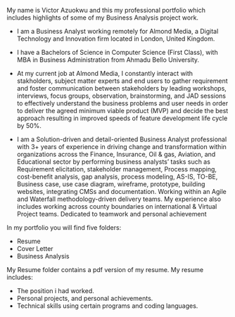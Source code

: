 My name is Victor Azuokwu and this my professional portfolio which includes highlights of some of my Business Analysis project work.

- I am a Business Analyst working remotely for Almond Media, a Digital Technology and Innovation firm located in London, United Kingdom.

- I have a Bachelors of Science in Computer Science (First Class), with MBA in Business Administration from Ahmadu Bello University.

- At my current job at Almond Media, I constantly interact with  stakholders, subject matter experts and end users to gather requirement and foster communication between stakeholders by leading workshops, interviews, focus groups, observation, brainstorming, and JAD sessions to effectively understand the business problems and user needs in order to deliver the agreed minimum viable product (MVP) and decide the best approach resulting in improved speeds of feature development life cycle by 50%.

- I am a Solution-driven and detail-oriented Business Analyst professional with 3+ years of experience in driving change and transformation within organizations across the Finance, Insurance, Oil & gas, Aviation, and Educational sector by performing business analysts’ tasks such as Requirement elicitation, stakeholder management, Process mapping, cost-benefit analysis, gap analysis, process modeling, AS-IS, TO-BE, Business case, use case diagram, wireframe, prototype, building websites, integrating CMSs and documentation. Working within an Agile and Waterfall methodology-driven delivery teams. My experience also includes working across county boundaries on international & Virtual Project teams. Dedicated to teamwork and personal achievement

In my portfolio you will find five folders:

- Resume
- Cover Letter
- Business Analysis

My Resume folder contains a pdf version of my resume. My resume includes:

- The position i had worked.
- Personal projects, and personal achievements.
- Technical skills using certain programs and coding languages.

